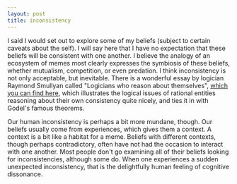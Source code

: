 ```yaml
---
layout: post
title: inconsistency
---
```


I said I would set out to explore some of my beliefs (subject to certain caveats about the self). I will say here that I have no expectation that these beliefs will be consistent with one another. I believe the analogy of an ecosystem of memes most clearly expresses the symbiosis of these beliefs, whether mutualism, competition, or even predation. I think inconsistency is not only acceptable, but inevitable. There is a wonderful essay by logician Raymond Smullyan called "Logicians who reason about themselves", [which you can find here](http://portal.acm.org/ft_gateway.cfm?id=1029818&type=pdf&coll=GUIDE&dl=GUIDE&CFID=44077077&CFTOKEN=65318791), which illustrates the logical issues of rational entities reasoning about their own consistency quite nicely, and ties it in with Godel's famous theorems.

Our human inconsistency is perhaps a bit more mundane, though. Our beliefs usually come from experiences, which gives them a context. A context is a bit like a habitat for a meme. Beliefs with different contexts, though perhaps contradictory, often have not had the occasion to interact with one another. Most people don't go examining all of their beliefs looking for inconsistencies, although some do. When one experiences a sudden unexpected inconsistency, that is the delightfully human feeling of cognitive dissonance.

